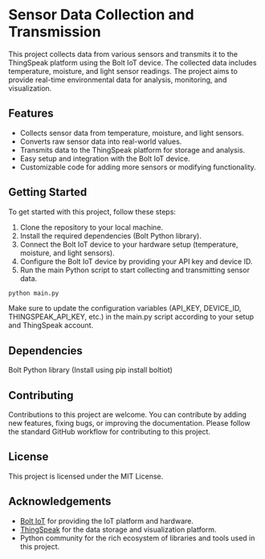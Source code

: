 # Sensor Data Collection and Transmission

This project collects data from various sensors and transmits it to the ThingSpeak platform using the Bolt IoT device. The collected data includes temperature, moisture, and light sensor readings. The project aims to provide real-time environmental data for analysis, monitoring, and visualization.

## Features

- Collects sensor data from temperature, moisture, and light sensors.
- Converts raw sensor data into real-world values.
- Transmits data to the ThingSpeak platform for storage and analysis.
- Easy setup and integration with the Bolt IoT device.
- Customizable code for adding more sensors or modifying functionality.

## Getting Started

To get started with this project, follow these steps:

1. Clone the repository to your local machine.
2. Install the required dependencies (Bolt Python library).
3. Connect the Bolt IoT device to your hardware setup (temperature, moisture, and light sensors).
4. Configure the Bolt IoT device by providing your API key and device ID.
5. Run the main Python script to start collecting and transmitting sensor data.

```bash
python main.py
```
Make sure to update the configuration variables (API_KEY, DEVICE_ID, THINGSPEAK_API_KEY, etc.) in the main.py script according to your setup and ThingSpeak account.

## Dependencies
Bolt Python library (Install using pip install boltiot)

## Contributing
Contributions to this project are welcome. You can contribute by adding new features, fixing bugs, or improving the documentation. Please follow the standard GitHub workflow for contributing to this project.

## License
This project is licensed under the MIT License.

## Acknowledgements
- [Bolt IoT](https://www.boltiot.com/) for providing the IoT platform and hardware.
- [ThingSpeak](https://thingspeak.com/) for the data storage and visualization platform.
- Python community for the rich ecosystem of libraries and tools used in this project.
